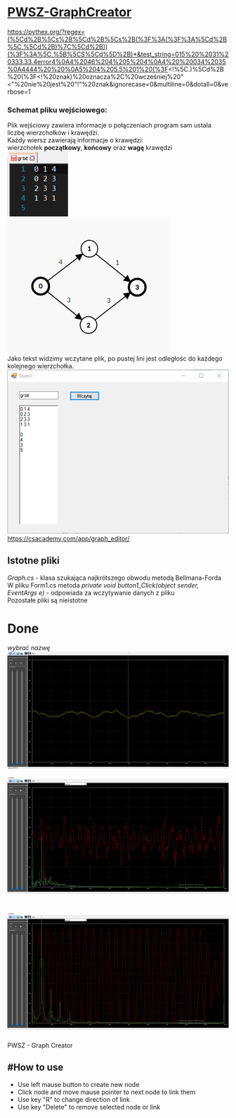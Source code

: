# <a href="https://informacja.github.io/PWSZ-GraphCreator/">PWSZ-GraphCreator</a>

https://pythex.org/?regex=(%5Cd%2B%5Cs%2B%5Cd%2B%5Cs%2B(%3F%3A(%3F%3A%5Cd%2B%5C.%5Cd%2B)%7C%5Cd%2B))(%3F%3A%5C.%5B%5CS%5Cd%5D%2B)*&test_string=015%20%2031%20333.33.4error4%0A4%2046%204%205%204%0A4%20%20034%2035%0A4444%20%20%0A5%204%205.5%201%20(%3F<!%5C.)%5Cd%2B%20(%3F<!%20znak)%20oznacza%2C%20wcześniej%20"<"%20nie%20jest%20"!"%20znak&ignorecase=0&multiline=0&dotall=0&verbose=1
### Schemat pliku wejściowego:
Plik wejściowy zawiera informacje o połączeniach program sam ustala liczbę wierzchołków i krawędzi.<br>
Każdy wiersz zawierają informacje o krawędzi:<br>
wierzchołek <b>początkowy</b>, <b>końcowy</b> oraz <b>wagę</b> krawędzi                                                                             
<img style="display: inlinie;" src="/img/in.png"> </img>
<img src="/img/graph.png"> </img><br>
Jako tekst widzimy wczytane plik, po pustej lini jest odległośc do każdego kolejnego wierzchołka.<br>
<img src="/img/app.png"> </img>
<br>
https://csacademy.com/app/graph_editor/

## Istotne pliki
<i> Graph.cs</i> - klasa szukająca najkrótszego obwodu metodą Bellmana-Forda <br>
W pliku Form1.cs metoda <i> private void button1_Click(object sender, EventArgs e)</i> - odpowiada za wczytywanie danych z pliku <br>
Pozostałe pliki są nieistotne

# Done
_wybrać nazwę_
<img src="img/1.png"> </img>

<img src="img/2.png"> </img>

<img src="img/3.png"> </img>
=======
PWSZ - Graph Creator

#How to use
-------
- Use left mause button to create new node
- Click node and move mause pointer to next node to link them
- Use key "R" to change direction of link
- Use key "Delete" to remove selected node or link
